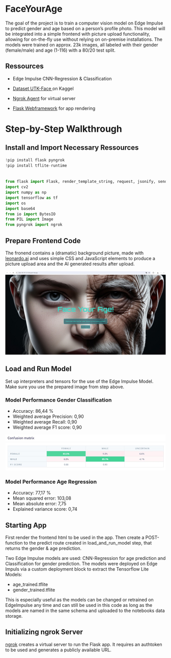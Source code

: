 # FaceYourAge
The goal of the project is to train a computer vision model on Edge Impulse to predict gender and age based on a person’s profile photo. This model will be integrated into a simple frontend with picture upload functionality, allowing for on-the-fly use without relying on on-premise installations.
The models were trained on approx. 23k images, all labeled with their gender (female/male) and age (1-116) with a 80/20 test split. 

## Ressources 

*   Edge Impulse CNN-Regression & Classification
*  [ Dataset UTK-Face ](https://www.kaggle.com/datasets/jangedoo/utkface-new) on Kaggel

*   [Ngrok Agent](https://ngrok.com/) for virtual server
*   [Flask Webframework](https://flask.palletsprojects.com/en/3.0.x/) for app rendering

# Step-by-Step Walkthrough 

## Install and Import Necessary Ressources
```python
!pip install flask pyngrok
!pip install tflite-runtime


from flask import Flask, render_template_string, request, jsonify, send_file
import cv2
import numpy as np
import tensorflow as tf
import os
import base64
from io import BytesIO
from PIL import Image
from pyngrok import ngrok
```

## Prepare Frontend Code 

The fronend contains a (dramatic) background picture, made with [leonardo.ai](https://www.leonardo.ai) and uses simple CSS and JavaScript elements to produce a picture upload area and the AI generated results after upload. 

![Face Your Age Frontend](https://github.com/CodAnna99/FaceYourAge/blob/main/faceyourageFE.jpg "Face Your Age")


## Load and Run Model

Set up interpreters and tensors for the use of the Edge Impulse Model. Make sure you use the prepared image from step above. 

### Model Performance Gender Classification


*   Accuracy: 86,44 %
*   Weighted average Precision: 0,90
*   Weighted average Recall: 0,90
*   Weighted average F1 score: 0,90

![confusionmatrix_gendermodel.jpg](https://github.com/CodAnna99/FaceYourAge/blob/main/confusionmatrix_gendermodel.jpg?raw=true)


### Model Performance Age Regression


*   Accuracy: 77,17 %
*   Mean squared error: 103,08
*   Mean absolute error: 7,75
*   Explained variance score: 0,74

## Starting App 

First render the frontend html to be used in the app. 
Then create a POST-function to the predict route created in load_and_run_model step, that returns the gender & age prediction. 

Two Edge Impulse models are used: CNN-Regression for age prediction and Classification for gender prediction. 
The models were deployed on Edge Impuls via a custom deployment block to extract the Tensorflow Lite Models: 

*   age_trained.tflite
*   gender_trained.tflite

This is especially useful as the models can be changed or retrained on EdgeImpulse any time and can still be used in this code as long as the models are named in the same schema and uploaded to the notebooks data storage. 


## Initializing ngrok Server


[ngrok](https://ngrok.com/) creates a virtual server to run the Flask app. It requires an authtoken to be used and generates a publicly available URL.
